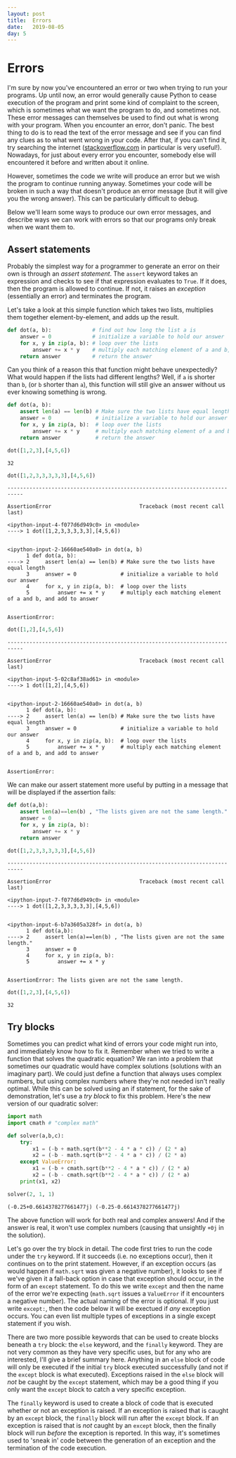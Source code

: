 ```yaml
---
layout: post
title:  Errors
date:   2019-08-05
day: 5
---
```



# Errors

I'm sure by now you've encountered an error or two when trying to run your programs. Up until now, an error would generally cause Python to cease execution of the program and print some kind of complaint to the screen, which is sometimes what we want the program to do, and sometimes not. 
These error messages can themselves be used to find out what is wrong with your program. When you encounter an error, don't panic. The best thing to do is to read the text of the error message and see if you can find any clues as to what went wrong in your code. After that, if you can't find it, try searching the internet ([stackoverflow.com](https://stackoverflow.com/) in particular is very useful!). Nowadays, for just about every error you encounter, somebody else will encountered it before and written about it online.

However, sometimes the code we write will produce an error but we wish the program to continue running anyway. Sometimes your code will be broken in such a way that doesn't produce an error message (but it will give you the wrong answer). This can be particularly difficult to debug. 

Below we'll learn some ways to produce our own error messages, and describe ways we can work with errors so that our programs only break when we want them to. 

## Assert statements

Probably the simplest way for a programmer to generate an error on their own is through an *assert statement*. The `assert` keyword takes an expression and checks to see if that expression evaluates to `True`. If it does, then the program is allowed to continue. If not, it raises an *exception* (essentially an error) and terminates the program. 

Let's take a look at this simple function which takes two lists, multiplies them together element-by-element, and adds up the result.


```python
def dot(a, b):             # find out how long the list a is
    answer = 0             # initialize a variable to hold our answer
    for x, y in zip(a, b): # loop over the lists
        answer += x * y    # multiply each matching element of a and b, and add to answer
    return answer          # return the answer
```

Can you think of a reason this that function might behave unexpectedly? What would happen if the lists had different lengths? Well, if `a` is shorter than `b`, (or `b` shorter than `a`), this function will still give an answer without us ever knowing something is wrong. 


```python
def dot(a, b):
    assert len(a) == len(b) # Make sure the two lists have equal length
    answer = 0              # initialize a variable to hold our answer
    for x, y in zip(a, b):  # loop over the lists
        answer += x * y     # multiply each matching element of a and b, and add to answer
    return answer           # return the answer
```


```python
dot([1,2,3],[4,5,6])
```




    32




```python
dot([1,2,3,3,3,3,3],[4,5,6])
```


    ---------------------------------------------------------------------------

    AssertionError                            Traceback (most recent call last)

    <ipython-input-4-f077d6d949c0> in <module>
    ----> 1 dot([1,2,3,3,3,3,3],[4,5,6])
    

    <ipython-input-2-16660ae540a0> in dot(a, b)
          1 def dot(a, b):
    ----> 2     assert len(a) == len(b) # Make sure the two lists have equal length
          3     answer = 0              # initialize a variable to hold our answer
          4     for x, y in zip(a, b):  # loop over the lists
          5         answer += x * y     # multiply each matching element of a and b, and add to answer


    AssertionError: 



```python
dot([1,2],[4,5,6])
```


    ---------------------------------------------------------------------------

    AssertionError                            Traceback (most recent call last)

    <ipython-input-5-02c8af38ad61> in <module>
    ----> 1 dot([1,2],[4,5,6])
    

    <ipython-input-2-16660ae540a0> in dot(a, b)
          1 def dot(a, b):
    ----> 2     assert len(a) == len(b) # Make sure the two lists have equal length
          3     answer = 0              # initialize a variable to hold our answer
          4     for x, y in zip(a, b):  # loop over the lists
          5         answer += x * y     # multiply each matching element of a and b, and add to answer


    AssertionError: 


We can make our assert statement more useful by putting in a message that will be displayed if the assertion fails:


```python
def dot(a,b):
    assert len(a)==len(b) , "The lists given are not the same length."
    answer = 0
    for x, y in zip(a, b):
        answer += x * y
    return answer
```


```python
dot([1,2,3,3,3,3,3],[4,5,6])
```


    ---------------------------------------------------------------------------

    AssertionError                            Traceback (most recent call last)

    <ipython-input-7-f077d6d949c0> in <module>
    ----> 1 dot([1,2,3,3,3,3,3],[4,5,6])
    

    <ipython-input-6-b7a3605a328f> in dot(a, b)
          1 def dot(a,b):
    ----> 2     assert len(a)==len(b) , "The lists given are not the same length."
          3     answer = 0
          4     for x, y in zip(a, b):
          5         answer += x * y


    AssertionError: The lists given are not the same length.



```python
dot([1,2,3],[4,5,6])
```




    32



## Try blocks

Sometimes you can predict what kind of errors your code might run into, and immediately know how to fix it. Remember when we tried to write a function that solves the quadratic equation? We ran into a problem that sometimes our quadratic would have complex solutions (solutions with an imaginary part). We could just define a function that always uses complex numbers, but using complex numbers where they're not needed isn't really optimal. While this can be solved using an if statement, for the sake of demonstration, let's use a *try block* to fix this problem. Here's the new version of our quadratic solver:


```python
import math
import cmath # "complex math"
```


```python
def solver(a,b,c):
    try:
        x1 = (-b + math.sqrt(b**2 - 4 * a * c)) / (2 * a)
        x2 = (-b - math.sqrt(b**2 - 4 * a * c)) / (2 * a)
    except ValueError:
        x1 = (-b + cmath.sqrt(b**2 - 4 * a * c)) / (2 * a)
        x2 = (-b - cmath.sqrt(b**2 - 4 * a * c)) / (2 * a)
    print(x1, x2)
```


```python
solver(2, 1, 1)
```

    (-0.25+0.6614378277661477j) (-0.25-0.6614378277661477j)


The above function will work for both real and complex answers! And if the answer is real, it won't use complex numbers (causing that unsightly `+0j` in the solution).

Let's go over the try block in detail. The code first tries to run the code under the `try` keyword. If it succeeds (i.e. no exceptions occur), then it continues on to the print statement. However, if an exception occurs (as would happen if `math.sqrt` was given a negative number), it looks to see if we've given it a fall-back option in case that exception should occur, in the form of an `except` statement. To do this we write `except` and then the name of the error we're expecting (`math.sqrt` issues a `ValueError` if it encounters a negative number). The actual naming of the error is optional. If you just write `except:`, then the code below it will be exectued if *any* exception occurs. You can even list multiple types of exceptions in a single except statement if you wish.

There are two more possible keywords that can be used to create blocks beneath a `try` block: the `else` keyword, and the `finally` keyword. They are not very common as they have very specific uses, but for any who are interested, I'll give a brief summary here. Anything in an `else` block of code will only be executed if the initial `try` block executed successfully (and not if the `except` block is what executed). Exceptions raised in the `else` block will *not* be caught by the `except` statement, which may be a good thing if you only want the `except` block to catch a very specific exception. 

The `finally` keyword is used to create a block of code that is executed whether or not an exception is raised. If an exception is raised that is caught by an `except` block, the `finally` block will run after the `except` block. If an exception is raised that is *not* caught by an `except` block, then the finally block will run *before* the exception is reported. In this way, it's sometimes used to 'sneak in' code between the generation of an exception and the termination of the code execution.


```python

```
